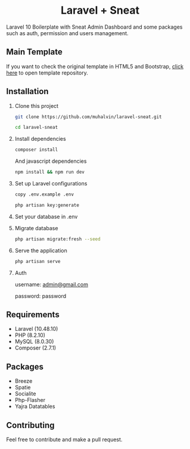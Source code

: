 <h1 align="center">Laravel + Sneat</h1>

<p>
Laravel 10 Boilerplate with Sneat Admin Dashboard and some packages such as auth, permission and users management.
</p>

## Main Template

If you want to check the original template in HTML5 and Bootstrap, [click here](https://github.com/themeselection/sneat-bootstrap-html-laravel-admin-template-free.git) to open template repository.

## Installation

1. Clone this project
    ```bash
    git clone https://github.com/muhalvin/laravel-sneat.git

    cd laravel-sneat
    ```
2. Install dependencies

    ```bash
    composer install
    ```

    And javascript dependencies

    ```bash
    npm install && npm run dev
    ```

3. Set up Laravel configurations

    ```bash
    copy .env.example .env

    php artisan key:generate
    ```

4. Set your database in .env

5. Migrate database

    ```bash
    php artisan migrate:fresh --seed
    ```

6. Serve the application

    ```bash
    php artisan serve
    ```

7. Auth

    username: admin@gmail.com
    
    password: password

## Requirements
- Laravel (10.48.10)
- PHP (8.2.10)
- MySQL (8.0.30)
- Composer (2.7.1)

## Packages
- Breeze
- Spatie
- Socialite
- Php-Flasher
- Yajra Datatables

## Contributing

Feel free to contribute and make a pull request.
